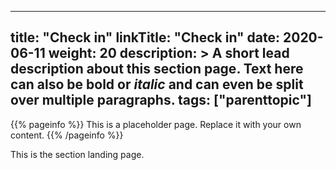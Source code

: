 
---
title: "Check in"
linkTitle: "Check in"
date: 2020-06-11
weight: 20
description: >
  A short lead description about this section page. Text here can also be **bold** or _italic_ and can even be split over multiple paragraphs.
tags: ["parenttopic"]
---

{{% pageinfo %}}
This is a placeholder page. Replace it with your own content.
{{% /pageinfo %}}


This is the section landing page.
